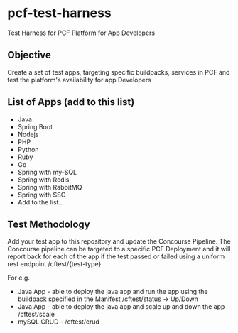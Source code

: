 # pcf-test-harness
Test Harness for PCF Platform for App Developers

## Objective
Create a set of test apps, targeting specific buildpacks, services in PCF and test the platform's availability for app Developers

## List of Apps (add to this list)
- Java
- Spring Boot
- Nodejs
- PHP
- Python
- Ruby
- Go
- Spring with my-SQL
- Spring with Redis
- Spring with RabbitMQ
- Spring with SSO
- Add to the list...


## Test Methodology

Add your test app to this repository and update the Concourse Pipeline. The Concourse pipeline can be targeted to a specific PCF Deployment and it will report back for each of the app if the test passed or failed using a uniform rest endpoint /cftest/{test-type}

For e.g.
- Java App - able to deploy the java app and run the app using the buildpack specified in the Manifest /cftest/status -> Up/Down
- Java App - able to deploy the java app and scale up and down the app /cftest/scale
- mySQL CRUD - /cftest/crud
